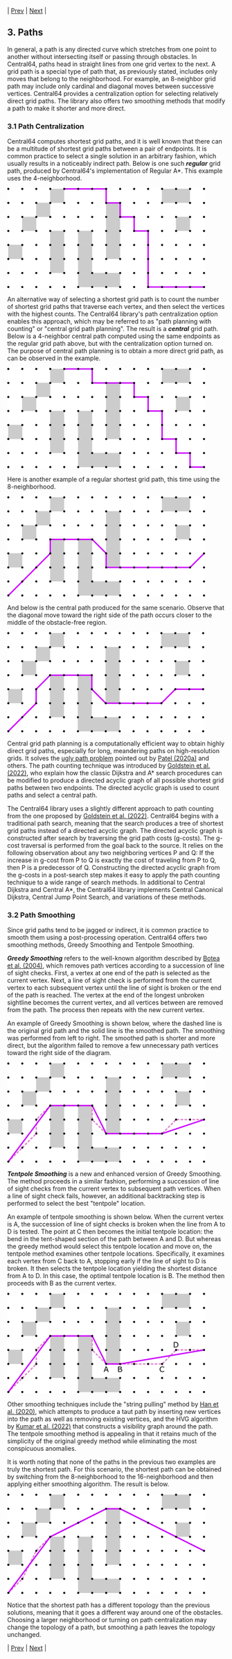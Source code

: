 | [Prev](02-grids.md) | [Next](04-search-methods.md) |
## 3. Paths

In general, a path is any directed curve which stretches from one point to another without intersecting itself or passing through obstacles. In Central64, paths head in straight lines from one grid vertex to the next. A grid path is a special type of path that, as previously stated, includes only moves that belong to the neighborhood. For example, an 8-neighbor grid path may include only cardinal and diagonal moves between successive vertices. Central64 provides a centralization option for selecting relatively direct grid paths. The library also offers two smoothing methods that modify a path to make it shorter and more direct.

### 3.1 Path Centralization

Central64 computes shortest grid paths, and it is well known that there can be a multitude of shortest grid paths between a pair of endpoints. It is common practice to select a single solution in an arbitrary fashion, which usually results in a noticeably indirect path. Below is one such ***regular*** grid path, produced by Central64's implementation of Regular A*. This example uses the 4-neighborhood.

![Sample Cells](images/sample-regular-04-path.png)

An alternative way of selecting a shortest grid path is to count the number of shortest grid paths that traverse each vertex, and then select the vertices with the highest counts. The Central64 library's path centralization option enables this approach, which may be referred to as "path planning with counting" or "central grid path planning". The result is a ***central*** grid path. Below is a 4-neighbor central path computed using the same endpoints as the regular grid path above, but with the centralization option turned on. The purpose of central path planning is to obtain a more direct grid path, as can be observed in the example.

![Sample Cells](images/sample-central-04-path.png)

Here is another example of a regular shortest grid path, this time using the 8-neighborhood.

![Sample Cells](images/sample-regular-08-path.png)

And below is the central path produced for the same scenario. Observe that the diagonal move toward the right side of the path occurs closer to the middle of the obstacle-free region.

![Sample Cells](images/sample-central-08-path.png)

Central grid path planning is a computationally efficient way to obtain highly direct grid paths, especially for long, meandering paths on high-resolution grids. It solves the [ugly path problem](https://www.redblobgames.com/pathfinding/a-star/implementation.html#troubleshooting-ugly-path) pointed out by [Patel (2020a)](https://www.redblobgames.com/pathfinding/a-star/implementation.html) and others. The path counting technique was introduced by [Goldstein et al. (2022)](https://jair.org/index.php/jair/article/view/13544), who explain how the classic Dijkstra and A* search procedures can be modified to produce a directed acyclic graph of all possible shortest grid paths between two endpoints. The directed acyclic graph is used to count paths and select a central path.

The Central64 library uses a slightly different approach to path counting from the one proposed by [Goldstein et al. (2022)](https://jair.org/index.php/jair/article/view/13544). Central64 begins with a traditional path search, meaning that the search produces a tree of shortest grid paths instead of a directed acyclic graph. The directed acyclic graph is constructed after search by traversing the grid path costs (g-costs). The g-cost traversal is performed from the goal back to the source. It relies on the following observation about any two neighboring vertices P and Q: If the increase in g-cost from P to Q is exactly the cost of traveling from P to Q, then P is a predecessor of Q. Constructing the directed acyclic graph from the g-costs in a post-search step makes it easy to apply the path counting technique to a wide range of search methods. In additional to Central Dijkstra and Central A*, the Central64 library implements Central Canonical Dijkstra, Central Jump Point Search, and variations of these methods.

### 3.2 Path Smoothing

Since grid paths tend to be jagged or indirect, it is common practice to smooth them using a post-processing operation. Central64 offers two smoothing methods, Greedy Smoothing and Tentpole Smoothing.

***Greedy Smoothing*** refers to the well-known algorithm described by [Botea et al. (2004)](https://citeseerx.ist.psu.edu/viewdoc/summary?doi=10.1.1.112.314), which removes path vertices according to a succession of line of sight checks. First, a vertex at one end of the path is selected as the current vertex. Next, a line of sight check is performed from the current vertex to each subsequent vertex until the line of sight is broken or the end of the path is reached. The vertex at the end of the longest unbroken sightline becomes the current vertex, and all vertices between are removed from the path. The process then repeats with the new current vertex.

An example of Greedy Smoothing is shown below, where the dashed line is the original grid path and the solid line is the smoothed path. The smoothing was performed from left to right. The smoothed path is shorter and more direct, but the algorithm failed to remove a few unnecessary path vertices toward the right side of the diagram.

![Sample Cells](images/sample-central-08-greedy-smoothing.png)

***Tentpole Smoothing*** is a new and enhanced version of Greedy Smoothing. The method proceeds in a similar fashion, performing a succession of line of sight checks from the current vertex to subsequent path vertices. When a line of sight check fails, however, an additional backtracking step is performed to select the best "tentpole" location.

An example of tentpole smoothing is shown below. When the current vertex is A, the succession of line of sight checks is broken when the line from A to D is tested. The point at C then becomes the initial tentpole location: the bend in the tent-shaped section of the path between A and D. But whereas the greedy method would select this tentpole location and move on, the tentpole method examines other tentpole locations. Specifically, it examines each vertex from C back to A, stopping early if the line of sight to D is broken. It then selects the tentpole location yielding the shortest distance from A to D. In this case, the optimal tentpole location is B. The method then proceeds with B as the current vertex.

![Sample Cells](images/sample-central-08-tentpole-smoothing.png)

Other smoothing techniques include the "string pulling" method by [Han et al. (2020)](https://ojs.aaai.org/index.php/SOCS/article/view/18541), which attempts to produce a taut path by inserting new vertices into the path as well as removing existing vertices, and the HVG algorithm by [Kumar et al. (2022)](https://ojs.aaai.org/index.php/ICAPS/article/view/19816) that constructs a visibility graph around the path. The tentpole smoothing method is appealing in that it retains much of the simplicity of the original greedy method while eliminating the most conspicuous anomalies.

It is worth noting that none of the paths in the previous two examples are truly the shortest path. For this scenario, the shortest path can be obtained by switching from the 8-neighborhood to the 16-neighborhood and then applying either smoothing algorithm. The result is below. 

![Sample Cells](images/sample-central-16-smoothing.png)

Notice that the shortest path has a different topology than the previous solutions, meaning that it goes a different way around one of the obstacles. Choosing a larger neighborhood or turning on path centralization may change the topology of a path, but smoothing a path leaves the topology unchanged. 

| [Prev](02-grids.md) | [Next](04-search-methods.md) |
